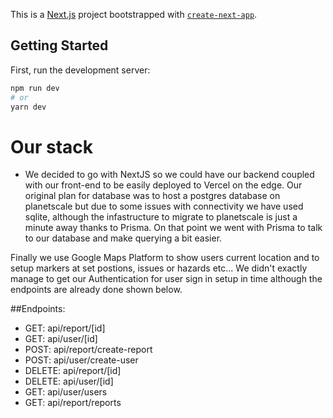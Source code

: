 This is a [Next.js](https://nextjs.org/) project bootstrapped with [`create-next-app`](https://github.com/vercel/next.js/tree/canary/packages/create-next-app).

## Getting Started

First, run the development server:

```bash
npm run dev
# or
yarn dev
```
# Our stack

- We decided to go with NextJS so we could have our backend coupled with our front-end to be easily deployed to Vercel on the edge. Our original plan for database was to host a postgres database on planetscale but due to some issues with connectivity we have used sqlite, although the infastructure to migrate to planetscale is just a minute away thanks to Prisma. On that point we went with Prisma to talk to our database and make querying a bit easier.

Finally we use Google Maps Platform to show users current location and to setup markers at set postions, issues or hazards etc...
We didn't exactly manage to get our Authentication for user sign in setup in time although the endpoints are already done shown below.

##Endpoints:
- GET: api/report/[id] 
- GET: api/user/[id]
- POST: api/report/create-report
- POST: api/user/create-user
- DELETE: api/report/[id]
- DELETE: api/user/[id]
- GET: api/user/users
- GET: api/report/reports 
